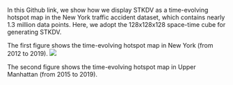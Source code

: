 In this Github link, we show how we display STKDV as a time-evolving hotspot map in the New York traffic accident dataset, which contains nearly 1.3 million data points. Here, we adopt the 128x128x128 space-time cube for generating STKDV.

The first figure shows the time-evolving hotspot map in New York (from 2012 to 2019).
![](STKDV_New_York_Traffic_Accidents.gif)

The second figure shows the time-evolving hotspot map in Upper Manhattan (from 2015 to 2019).
